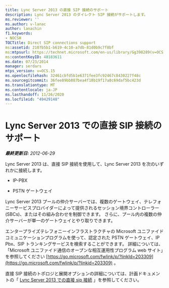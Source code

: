 ```yaml
---
title: Lync Server 2013 の直接 SIP 接続のサポート
description: Lync Server 2013 のダイレクト SIP 接続がサポートします。
ms.reviewer: ''
ms.author: v-lanac
author: lanachin
f1.keywords:
- NOCSH
TOCTitle: Direct SIP connections support
ms:assetid: 2107b5b1-b619-4c10-a7db-81d0b9c7f8bf
ms:mtpsurl: https://technet.microsoft.com/en-us/library/Gg398289(v=OCS.15)
ms:contentKeyID: 48183611
ms.date: 07/23/2014
manager: serdars
mtps_version: v=OCS.15
ms.openlocfilehash: 32461cbfd5b1e6371fee3fc92467c8430227f48c
ms.sourcegitcommit: 36fee89bb887bea4f18b19f17a8c69daf5bc423d
ms.translationtype: MT
ms.contentlocale: ja-JP
ms.lasthandoff: 11/26/2020
ms.locfileid: "49429148"
---
```

# <a name="direct-sip-connections-support-in-lync-server-2013"></a>Lync Server 2013 での直接 SIP 接続のサポート

<div data-xmlns="http://www.w3.org/1999/xhtml">

<div class="topic" data-xmlns="http://www.w3.org/1999/xhtml" data-msxsl="urn:schemas-microsoft-com:xslt" data-cs="https://msdn.microsoft.com/">

<div data-asp="https://msdn2.microsoft.com/asp">



</div>

<div id="mainSection">

<div id="mainBody">

<span> </span>

_**最終更新日:** 2012-06-29_

Lync Server 2013 は、直接 SIP 接続を使用して、Lync Server 2013 を次のいずれかに接続します。

  - IP-PBX

  - PSTN ゲートウェイ

Lync Server 2013 プールの仲介サーバーでは、複数のゲートウェイ、テレフォニーサービスプロバイダーによって提供されるセッション境界コントローラー (SBCs)、またはその組み合わせを制御できます。 さらに、プール内の複数の仲介サーバーが単一のゲートウェイとやり取りできます。

エンタープライズテレフォニーインフラストラクチャの Microsoft ユニファイドコミュニケーションプログラムを使って、認定された PSTN ゲートウェイ、IP Pbx、SIP トランキングサービスを検索することができます。 詳細については、「Microsoft ユニファイド通信のオープンな相互運用性プログラム web サイト」を参照してください [https://go.microsoft.com/fwlink/p/?linkId=203309](https://go.microsoft.com/fwlink/p/?linkid=203309) 。

直接 SIP 接続のトポロジと展開オプションの詳細については、計画ドキュメントの「 [Lync Server 2013 での直接 sip 接続](lync-server-2013-direct-sip-connections.md) 」を参照してください。

</div>

<span> </span>

</div>

</div>

</div>

